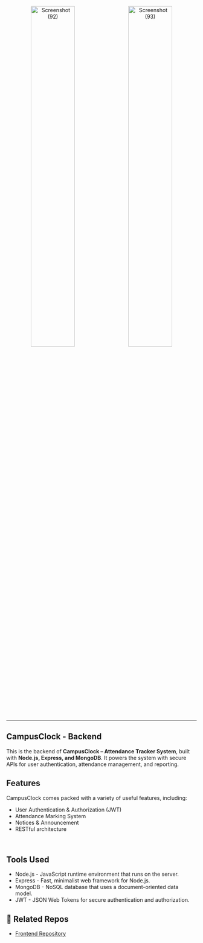 <p align="center">
  <img alt="Screenshot (92)" src="https://github.com/user-attachments/assets/05ebe340-ac61-4083-83e8-e53f0da471d2" alt="Image 1" width="48%"/>&nbsp;&nbsp;&nbsp;
  <img alt="Screenshot (93)" src="https://github.com/user-attachments/assets/03aca109-b55b-40ae-9d78-2f50b8339a0f" alt="Image 2" width="48%"/>
</p>

---

<h2>CampusClock - Backend</h2>
This is the backend of <b>CampusClock – Attendance Tracker System</b>, built with <b>Node.js, Express, and MongoDB</b>.  
It powers the system with secure APIs for user authentication, attendance management, and reporting.
<br/>

<h2>Features</h2>
<p>CampusClock comes packed with a variety of useful features, including:</p>
<ul>
  <li>User Authentication & Authorization (JWT)</li>
  <li>Attendance Marking System</li>
  <li>Notices & Announcement</li>
  <li>RESTful architecture</li>
</ul>
<br />

<h2>Tools Used</h2>
<ul>
  <li>Node.js - JavaScript runtime environment that runs on the server.</li>   
  <li>Express - Fast, minimalist web framework for Node.js.</li>   
  <li>MongoDB - NoSQL database that uses a document-oriented data model.</li>   
  <li>JWT - JSON Web Tokens for secure authentication and authorization.</li>
</ul>

## 🔗 Related Repos
- [Frontend Repository](https://github.com/PratikKumarSingh2503/CampusClock-frontend)
